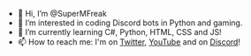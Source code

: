 - 👋 Hi, I’m @SuperMFreak
- 👀 I’m interested in coding Discord bots in Python and gaming.
- 🌱 I’m currently learning C#, Python, HTML, CSS and JS!
- 📫 How to reach me: I'm on [Twitter](https://www.twitter.com/SuperMarioFrea1), [YouTube]() and on [Discord](https://discordapp.com/users/541970584121376768)!
